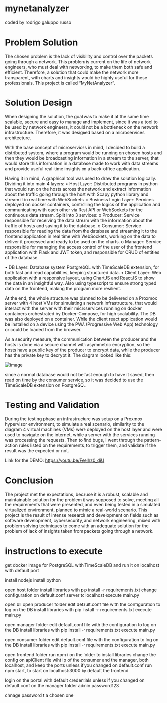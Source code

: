 # mynetanalyzer

coded by rodrigo galuppo russo

# Problem Solution 
The chosen problem is the lack of visibility and control over the packets going through a network. This problem is current on the life of network engineers, who must deal with networking, to make them both safe and efficient. Therefore, a solution that could make the network more transparent, with charts and insights would be highly useful for these professionals. This project is called “MyNetAnalyzer”.

# Solution Design
When designing the solution, the goal was to make it at the same time scalable, secure and easy to manage and implement, since it was a tool to be used by network engineers, it could not be a bottleneck on the network infrastructure. Therefore, it was designed based on a microservices architecture. 

With the base concept of microservices in mind, I decided to build a distributed system, where a program would be running on chosen hosts and then they would be broadcasting information in a stream to the server, that would store this information in a database made to work with data streams and provide useful real-time insights on a back-office application.

Having it in mind, A graphical tool was used to draw the solution logically. Dividing it into main 4 layers:
•	Host Layer: Distributed programs in python that would run on the hosts across the network and extract information about the traffic going through the host with Scapy python library and stream it in real time with WebSockets.
•	Business Logic Layer: Services deployed on docker containers, controlling the logics of the application and communicating with each other via Rest API or WebSockets for the continuous data stream.
	Split into 3 services:
		o	Producer: Service responsible for receiving the data stream with the information about the traffic of hosts and saving it to the database.
		o	Consumer: Service responsible for reading the data from the database and streaming it to the frontend application in real time with WebSockets, working on the data to deliver it processed and ready to be used on the charts.
		o	Manager: Service responsible for managing the access control of the user of the frontend application with Flask and JWT token, and responsible for CRUD of entities of the database.

•	DB Layer: Database system PostgreSQL with TimeScaleDB extension, for both fast and read capabilities, keeping structured data.
•	Client Layer: Web application with a responsive layout, using ChartJS and ReactJS to show the data in an insightful way. Also using typescript to ensure strong typed data on the frontend, making the program more resilient.

At the end, the whole structure was planned to be delivered on a Proxmox server with 4 host VMs for simulating a network infrastructure, that would interact with the server with their microservices running on docker containers orchestrated by Docker-Compose, for high scalability. The DB was also deployed on a container. While the client react application would be installed on a device using the PWA (Progressive Web App) technology or could be loaded from the browser.


As a security measure, the communication between the producer and the hosts is done via a secure channel with asymmetric encryption, so the hosts have a public key of the producer to encrypt data, while the producer has the private key to decrypt it.
The diagram looked like this:

![image](https://github.com/user-attachments/assets/bb518fe5-0f89-4d51-85f1-647417cb499d)

since a normal database would not be fast enough to have it saved, then read on time by the consumer service, so it was decided to use the TimeScaleDB extension on PostgreSQL 

# Testing and Validation
During the testing phase an infrastructure was setup on a Proxmox hypervisor environment, to simulate a real scenario, similarity to the diagram 4 virtual machines (VMs) were deployed on the host layer and were used to navigate on the internet, while a server with the services running was processing the requests. Then to find bugs, I went through the pattern-action rules listed on the requirements, to trigger them, and validate if the result was the expected or not.

Link for the DEMO:
https://youtu.be/Feelhz0_djU

# Conclusion
The project met the expectations, because it is a robust, scalable and maintainable solution for the problem it was supposed to solve, meeting all the requirements that were presented, and even being tested in a simulated virtualized environment, planned to mimic a real-world scenario. This project is the result of intense research and development on fields such as software development, cybersecurity, and network engineering, mixed with problem solving techniques to come with an adequate solution for the problem of lack of insights taken from packets going through a network.


# instructions to execute

get docker image for PostgreSQL with TimeScaleDB and run it on localhost with default port

install nodejs
install python

open host folder 
install libraries with pip install -r requirements.txt
change configuration on default.conf server to localhost
execute main.py

open bll
open producer folder
edit default.conf file with the configuration to log on the DB
install libraries with pip install -r requirements.txt
execute main.py

open manager folder
edit default.conf file with the configuration to log on the DB
install libraries with pip install -r requirements.txt
execute main.py

open consumer folder
edit default.conf file with the configuration to log on the DB
install libraries with pip install -r requirements.txt
execute main.py

open frontend folder
run npm i on the folder to install libraries
change the config on apiClient file wiht ip of the consumer and the manager, both localhost, and keep the ports unless if you changed on default.conf
run npm start, to start on localhost:3000 by default the frontend

login on the portal with default credentials unless if you changed on default.conf on the manager folder
admin
password123

chnage password t a chosen one
	
